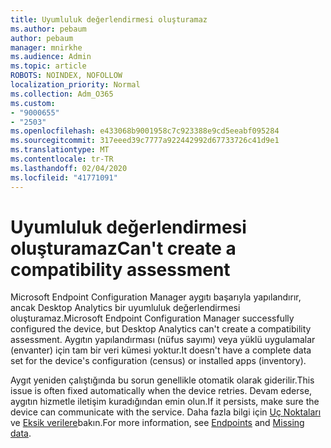```yaml
---
title: Uyumluluk değerlendirmesi oluşturamaz
ms.author: pebaum
author: pebaum
manager: mnirkhe
ms.audience: Admin
ms.topic: article
ROBOTS: NOINDEX, NOFOLLOW
localization_priority: Normal
ms.collection: Adm_O365
ms.custom:
- "9000655"
- "2503"
ms.openlocfilehash: e433068b9001958c7c923388e9cd5eeabf095284
ms.sourcegitcommit: 317eeed39c7777a922442992d67733726c41d9e1
ms.translationtype: MT
ms.contentlocale: tr-TR
ms.lasthandoff: 02/04/2020
ms.locfileid: "41771091"
---
```

# <a name="cant-create-a-compatibility-assessment"></a><span data-ttu-id="a5c03-102">Uyumluluk değerlendirmesi oluşturamaz</span><span class="sxs-lookup"><span data-stu-id="a5c03-102">Can't create a compatibility assessment</span></span>

<span data-ttu-id="a5c03-103">Microsoft Endpoint Configuration Manager aygıtı başarıyla yapılandırır, ancak Desktop Analytics bir uyumluluk değerlendirmesi oluşturamaz.</span><span class="sxs-lookup"><span data-stu-id="a5c03-103">Microsoft Endpoint Configuration Manager successfully configured the device, but Desktop Analytics can't create a compatibility assessment.</span></span> <span data-ttu-id="a5c03-104">Aygıtın yapılandırması (nüfus sayımı) veya yüklü uygulamalar (envanter) için tam bir veri kümesi yoktur.</span><span class="sxs-lookup"><span data-stu-id="a5c03-104">It doesn't have a complete data set for the device's configuration (census) or installed apps (inventory).</span></span>

<span data-ttu-id="a5c03-105">Aygıt yeniden çalıştığında bu sorun genellikle otomatik olarak giderilir.</span><span class="sxs-lookup"><span data-stu-id="a5c03-105">This issue is often fixed automatically when the device retries.</span></span> <span data-ttu-id="a5c03-106">Devam ederse, aygıtın hizmetle iletişim kuradığından emin olun.</span><span class="sxs-lookup"><span data-stu-id="a5c03-106">If it persists, make sure the device can communicate with the service.</span></span> <span data-ttu-id="a5c03-107">Daha fazla bilgi için [Uç Noktaları](https://docs.microsoft.com/configmgr/desktop-analytics/enable-data-sharing#endpoints) ve [Eksik verilere](https://docs.microsoft.com/configmgr/desktop-analytics/monitor-connection-health#missing-data)bakın.</span><span class="sxs-lookup"><span data-stu-id="a5c03-107">For more information, see [Endpoints](https://docs.microsoft.com/configmgr/desktop-analytics/enable-data-sharing#endpoints) and [Missing data](https://docs.microsoft.com/configmgr/desktop-analytics/monitor-connection-health#missing-data).</span></span>
